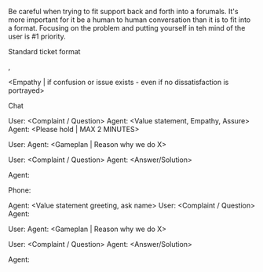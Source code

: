 Be careful when trying to fit support back and forth into a forumals. It's more important for it  be a human to human conversation than it is to fit into a format. Focusing on the problem and putting yourself in teh mind of the user is #1 priority.



Standard ticket format

<Greeting>,

<Value statement> <Restate issue to convey understanding>
<Empathy | if confusion or issue exists - even if no dissatisfaction is portrayed>

<Solution>

<Value statement>
<Offer to help>

<Signature>



Chat

User: <Complaint / Question>
Agent: <Value statement, Empathy, Assure>
Agent: <Please hold | MAX 2 MINUTES>

User: <Issue needs long solution>
Agent: <Gameplan | Reason why we do X><Instructions to do X>

User: <Complaint / Question>
Agent: <Empathy><Answer/Solution><Self help>

Agent: <Value closing statement><Gameplan>


Phone:

Agent: <Value statement greeting, ask name>
User: <Complaint / Question>
Agent: <Repeat name><Empathy><Assure>

User: <Issue needs long solution>
Agent: <Gameplan | Reason why we do X><Instructions to do X>

User: <Complaint / Question>
Agent: <Empathy><Answer/Solution><Self help>

Agent: <Value statement><Recap solution>
